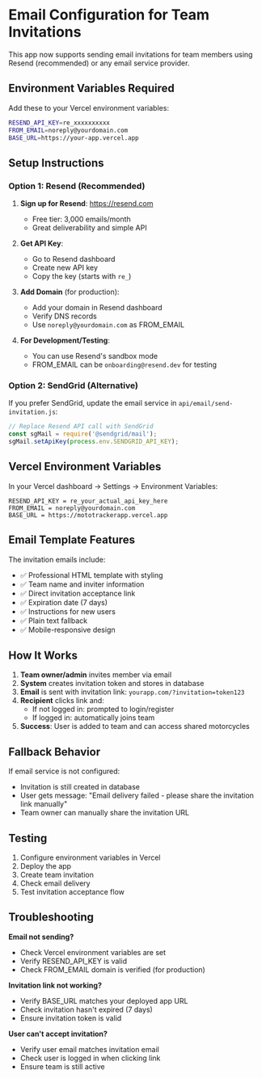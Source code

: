 # Email Configuration for Team Invitations

This app now supports sending email invitations for team members using Resend (recommended) or any email service provider.

## Environment Variables Required

Add these to your Vercel environment variables:

```bash
RESEND_API_KEY=re_xxxxxxxxxx
FROM_EMAIL=noreply@yourdomain.com
BASE_URL=https://your-app.vercel.app
```

## Setup Instructions

### Option 1: Resend (Recommended)

1. **Sign up for Resend**: https://resend.com
   - Free tier: 3,000 emails/month
   - Great deliverability and simple API

2. **Get API Key**:
   - Go to Resend dashboard
   - Create new API key
   - Copy the key (starts with `re_`)

3. **Add Domain** (for production):
   - Add your domain in Resend dashboard
   - Verify DNS records
   - Use `noreply@yourdomain.com` as FROM_EMAIL

4. **For Development/Testing**:
   - You can use Resend's sandbox mode
   - FROM_EMAIL can be `onboarding@resend.dev` for testing

### Option 2: SendGrid (Alternative)

If you prefer SendGrid, update the email service in `api/email/send-invitation.js`:

```javascript
// Replace Resend API call with SendGrid
const sgMail = require('@sendgrid/mail');
sgMail.setApiKey(process.env.SENDGRID_API_KEY);
```

## Vercel Environment Variables

In your Vercel dashboard → Settings → Environment Variables:

```
RESEND_API_KEY = re_your_actual_api_key_here
FROM_EMAIL = noreply@yourdomain.com
BASE_URL = https://mototrackerapp.vercel.app
```

## Email Template Features

The invitation emails include:
- ✅ Professional HTML template with styling
- ✅ Team name and inviter information
- ✅ Direct invitation acceptance link
- ✅ Expiration date (7 days)
- ✅ Instructions for new users
- ✅ Plain text fallback
- ✅ Mobile-responsive design

## How It Works

1. **Team owner/admin** invites member via email
2. **System** creates invitation token and stores in database
3. **Email** is sent with invitation link: `yourapp.com/?invitation=token123`
4. **Recipient** clicks link and:
   - If not logged in: prompted to login/register
   - If logged in: automatically joins team
5. **Success**: User is added to team and can access shared motorcycles

## Fallback Behavior

If email service is not configured:
- Invitation is still created in database
- User gets message: "Email delivery failed - please share the invitation link manually"
- Team owner can manually share the invitation URL

## Testing

1. Configure environment variables in Vercel
2. Deploy the app
3. Create team invitation
4. Check email delivery
5. Test invitation acceptance flow

## Troubleshooting

**Email not sending?**
- Check Vercel environment variables are set
- Verify RESEND_API_KEY is valid
- Check FROM_EMAIL domain is verified (for production)

**Invitation link not working?**
- Verify BASE_URL matches your deployed app URL
- Check invitation hasn't expired (7 days)
- Ensure invitation token is valid

**User can't accept invitation?**
- Verify user email matches invitation email
- Check user is logged in when clicking link
- Ensure team is still active